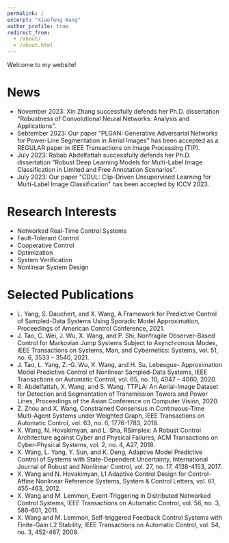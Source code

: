 ```yaml
---
permalink: /
excerpt: "Xiaofeng Wang"
author_profile: true
redirect_from: 
  - /about/
  - /about.html
---
```

Welcome to my website!

News
======
- November 2023: Xin Zhang successfully defends her Ph.D. dissertation "Robustness of Convolutional Neural Networks: Analysis and Applications".
- Sebtember 2023: Our paper "PLGAN: Generative Adversarial Networks for Power-Line Segmentation in Aerial Images" has been accepted as a REGULAR paper in IEEE Transactions on Image Processing (TIP).
- July 2023: Rabab Abdelfattah successfully defends her Ph.D. dissertation "Robust Deep Learning Models for Multi-Label Image Classification in Limited and Free Annotation Scenarios".
- July 2023: Our paper "CDUL: Clip-Driven Unsupervised Learning for Multi-Label Image Classification" has been accepted by ICCV 2023.

Research Interests
======
- Networked Real-Time Control Systems
- Fault-Tolerant Control
- Cooperative Control
- Optimization
- System Verification
- Nonlinear System Design  

Selected Publications
======
- L. Yang, S. Dauchert, and X. Wang, A Framework for Predictive Control of Sampled-Data Systems Using Sporadic Model Approximation, Proceedings of American Control Conference, 2021.
- J. Tao, C. Wei, J. Wu, X. Wang, and P. Shi, Nonfragile Observer-Based Control for Markovian Jump Systems Subject to Asynchronous Modes, IEEE Transactions on Systems, Man, and Cybernetics: Systems, vol. 51, no. 6, 3533 – 3540, 2021.
- J. Tao, L. Yang, Z.-G. Wu, X. Wang, and H. Su, Lebesgue- Approximation Model Predictive Control of Nonlinear Sampled-Data Systems, IEEE Transactions on Automatic Control, vol. 65, no. 10, 4047 – 4060, 2020.
- R. Abdelfattah, X. Wang, and S. Wang, TTPLA: An Aerial-Image Dataset for Detection and Segmentation of Transmission Towers and Power Lines, Proceedings of the Asian Conference on Computer Vision, 2020.
- Z. Zhou and X. Wang, Constrained Consensus in Continuous-Time Multi-Agent Systems under Weighted Graph, IEEE Transactions on Automatic Control, vol. 63, no. 6, 1776-1783, 2018.
- X. Wang, N. Hovakimyan, and L. Sha, RSimplex: A Robust Control Architecture against Cyber and Physical Failures, ACM Transactions on Cyber-Physical Systems, vol. 2, no. 4, A27, 2018.
- X. Wang, L. Yang, Y. Sun, and K. Deng, Adaptive Model Predictive Control of Systems with State-Dependent Uncertainty, International Journal of Robust and Nonlinear Control, vol. 27, no. 17, 4138-4153, 2017.
- X. Wang and N. Hovakimyan, L1 Adaptive Control Design for Control-Affine Nonlinear Reference Systems, System & Control Letters, vol. 61, 455-463, 2012.
- X. Wang and M. Lemmon, Event-Triggering in Distributed Networked Control Systems, IEEE Transactions on Automatic Control, vol. 56, no. 3, 586-601, 2011.
- X. Wang and M. Lemmon, Self-triggered Feedback Control Systems with Finite-Gain L2 Stability, IEEE Transactions on Automatic Control, vol. 54, no. 3, 452-467, 2009.


